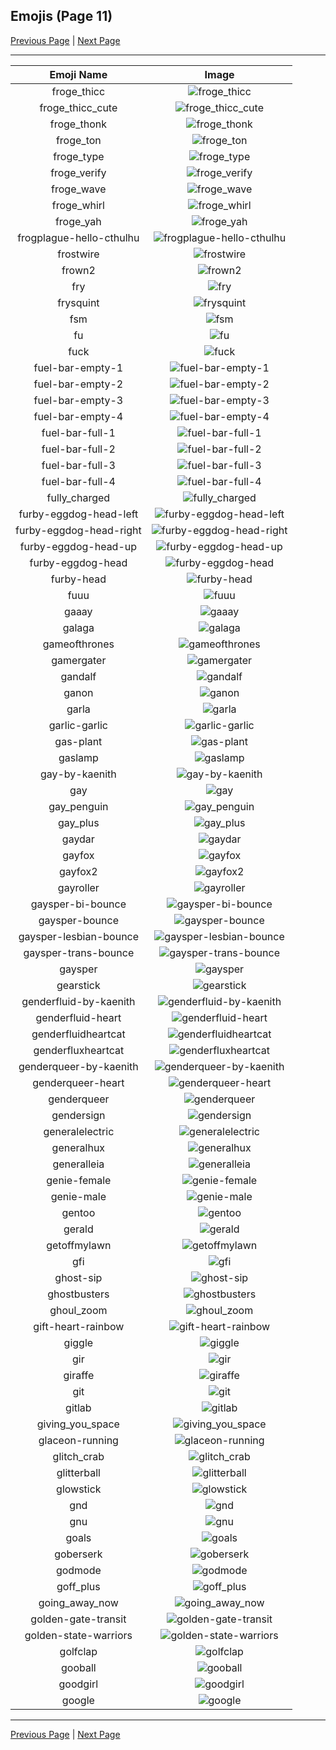 
## Emojis (Page 11)

[Previous Page](/docs/lgbtintech/page-f-0010.md)
  | [Next Page](/docs/lgbtintech/page-g-0012.md)

<hr />

|Emoji Name|Image|
| :-: | :-: |
|froge_thicc| ![froge_thicc](/emojis/lgbtintech/froge_thicc.png)|
|froge_thicc_cute| ![froge_thicc_cute](/emojis/lgbtintech/froge_thicc_cute.gif)|
|froge_thonk| ![froge_thonk](/emojis/lgbtintech/froge_thonk.png)|
|froge_ton| ![froge_ton](/emojis/lgbtintech/froge_ton.png)|
|froge_type| ![froge_type](/emojis/lgbtintech/froge_type.gif)|
|froge_verify| ![froge_verify](/emojis/lgbtintech/froge_verify.png)|
|froge_wave| ![froge_wave](/emojis/lgbtintech/froge_wave.gif)|
|froge_whirl| ![froge_whirl](/emojis/lgbtintech/froge_whirl.png)|
|froge_yah| ![froge_yah](/emojis/lgbtintech/froge_yah.png)|
|frogplague-hello-cthulhu| ![frogplague-hello-cthulhu](/emojis/lgbtintech/frogplague-hello-cthulhu.png)|
|frostwire| ![frostwire](/emojis/lgbtintech/frostwire.png)|
|frown2| ![frown2](/emojis/lgbtintech/frown2.png)|
|fry| ![fry](/emojis/lgbtintech/fry.png)|
|frysquint| ![frysquint](/emojis/lgbtintech/frysquint.png)|
|fsm| ![fsm](/emojis/lgbtintech/fsm.jpg)|
|fu| ![fu](/emojis/lgbtintech/fu.png)|
|fuck| ![fuck](/emojis/lgbtintech/fuck.png)|
|fuel-bar-empty-1| ![fuel-bar-empty-1](/emojis/lgbtintech/fuel-bar-empty-1.png)|
|fuel-bar-empty-2| ![fuel-bar-empty-2](/emojis/lgbtintech/fuel-bar-empty-2.png)|
|fuel-bar-empty-3| ![fuel-bar-empty-3](/emojis/lgbtintech/fuel-bar-empty-3.png)|
|fuel-bar-empty-4| ![fuel-bar-empty-4](/emojis/lgbtintech/fuel-bar-empty-4.png)|
|fuel-bar-full-1| ![fuel-bar-full-1](/emojis/lgbtintech/fuel-bar-full-1.png)|
|fuel-bar-full-2| ![fuel-bar-full-2](/emojis/lgbtintech/fuel-bar-full-2.png)|
|fuel-bar-full-3| ![fuel-bar-full-3](/emojis/lgbtintech/fuel-bar-full-3.png)|
|fuel-bar-full-4| ![fuel-bar-full-4](/emojis/lgbtintech/fuel-bar-full-4.png)|
|fully_charged| ![fully_charged](/emojis/lgbtintech/fully_charged.png)|
|furby-eggdog-head-left| ![furby-eggdog-head-left](/emojis/lgbtintech/furby-eggdog-head-left.png)|
|furby-eggdog-head-right| ![furby-eggdog-head-right](/emojis/lgbtintech/furby-eggdog-head-right.png)|
|furby-eggdog-head-up| ![furby-eggdog-head-up](/emojis/lgbtintech/furby-eggdog-head-up.png)|
|furby-eggdog-head| ![furby-eggdog-head](/emojis/lgbtintech/furby-eggdog-head.png)|
|furby-head| ![furby-head](/emojis/lgbtintech/furby-head.png)|
|fuuu| ![fuuu](/emojis/lgbtintech/fuuu.png)|
|gaaay| ![gaaay](/emojis/lgbtintech/gaaay.gif)|
|galaga| ![galaga](/emojis/lgbtintech/galaga.jpg)|
|gameofthrones| ![gameofthrones](/emojis/lgbtintech/gameofthrones.gif)|
|gamergater| ![gamergater](/emojis/lgbtintech/gamergater.png)|
|gandalf| ![gandalf](/emojis/lgbtintech/gandalf.gif)|
|ganon| ![ganon](/emojis/lgbtintech/ganon.png)|
|garla| ![garla](/emojis/lgbtintech/garla.png)|
|garlic-garlic| ![garlic-garlic](/emojis/lgbtintech/garlic-garlic.png)|
|gas-plant| ![gas-plant](/emojis/lgbtintech/gas-plant.gif)|
|gaslamp| ![gaslamp](/emojis/lgbtintech/gaslamp.jpg)|
|gay-by-kaenith| ![gay-by-kaenith](/emojis/lgbtintech/gay-by-kaenith.png)|
|gay| ![gay](/emojis/lgbtintech/gay.png)|
|gay_penguin| ![gay_penguin](/emojis/lgbtintech/gay_penguin.png)|
|gay_plus| ![gay_plus](/emojis/lgbtintech/gay_plus.png)|
|gaydar| ![gaydar](/emojis/lgbtintech/gaydar.png)|
|gayfox| ![gayfox](/emojis/lgbtintech/gayfox.png)|
|gayfox2| ![gayfox2](/emojis/lgbtintech/gayfox2.png)|
|gayroller| ![gayroller](/emojis/lgbtintech/gayroller.png)|
|gaysper-bi-bounce| ![gaysper-bi-bounce](/emojis/lgbtintech/gaysper-bi-bounce.gif)|
|gaysper-bounce| ![gaysper-bounce](/emojis/lgbtintech/gaysper-bounce.gif)|
|gaysper-lesbian-bounce| ![gaysper-lesbian-bounce](/emojis/lgbtintech/gaysper-lesbian-bounce.gif)|
|gaysper-trans-bounce| ![gaysper-trans-bounce](/emojis/lgbtintech/gaysper-trans-bounce.gif)|
|gaysper| ![gaysper](/emojis/lgbtintech/gaysper.png)|
|gearstick| ![gearstick](/emojis/lgbtintech/gearstick.png)|
|genderfluid-by-kaenith| ![genderfluid-by-kaenith](/emojis/lgbtintech/genderfluid-by-kaenith.png)|
|genderfluid-heart| ![genderfluid-heart](/emojis/lgbtintech/genderfluid-heart.png)|
|genderfluidheartcat| ![genderfluidheartcat](/emojis/lgbtintech/genderfluidheartcat.png)|
|genderfluxheartcat| ![genderfluxheartcat](/emojis/lgbtintech/genderfluxheartcat.png)|
|genderqueer-by-kaenith| ![genderqueer-by-kaenith](/emojis/lgbtintech/genderqueer-by-kaenith.png)|
|genderqueer-heart| ![genderqueer-heart](/emojis/lgbtintech/genderqueer-heart.png)|
|genderqueer| ![genderqueer](/emojis/lgbtintech/genderqueer.png)|
|gendersign| ![gendersign](/emojis/lgbtintech/gendersign.png)|
|generalelectric| ![generalelectric](/emojis/lgbtintech/generalelectric.png)|
|generalhux| ![generalhux](/emojis/lgbtintech/generalhux.png)|
|generalleia| ![generalleia](/emojis/lgbtintech/generalleia.png)|
|genie-female| ![genie-female](/emojis/lgbtintech/genie-female.png)|
|genie-male| ![genie-male](/emojis/lgbtintech/genie-male.png)|
|gentoo| ![gentoo](/emojis/lgbtintech/gentoo.png)|
|gerald| ![gerald](/emojis/lgbtintech/gerald.jpg)|
|getoffmylawn| ![getoffmylawn](/emojis/lgbtintech/getoffmylawn.png)|
|gfi| ![gfi](/emojis/lgbtintech/gfi.png)|
|ghost-sip| ![ghost-sip](/emojis/lgbtintech/ghost-sip.png)|
|ghostbusters| ![ghostbusters](/emojis/lgbtintech/ghostbusters.png)|
|ghoul_zoom| ![ghoul_zoom](/emojis/lgbtintech/ghoul_zoom.gif)|
|gift-heart-rainbow| ![gift-heart-rainbow](/emojis/lgbtintech/gift-heart-rainbow.png)|
|giggle| ![giggle](/emojis/lgbtintech/giggle.gif)|
|gir| ![gir](/emojis/lgbtintech/gir.gif)|
|giraffe| ![giraffe](/emojis/lgbtintech/giraffe.png)|
|git| ![git](/emojis/lgbtintech/git.png)|
|gitlab| ![gitlab](/emojis/lgbtintech/gitlab.png)|
|giving_you_space| ![giving_you_space](/emojis/lgbtintech/giving_you_space.png)|
|glaceon-running| ![glaceon-running](/emojis/lgbtintech/glaceon-running.gif)|
|glitch_crab| ![glitch_crab](/emojis/lgbtintech/glitch_crab.png)|
|glitterball| ![glitterball](/emojis/lgbtintech/glitterball.gif)|
|glowstick| ![glowstick](/emojis/lgbtintech/glowstick.gif)|
|gnd| ![gnd](/emojis/lgbtintech/gnd.png)|
|gnu| ![gnu](/emojis/lgbtintech/gnu.png)|
|goals| ![goals](/emojis/lgbtintech/goals.png)|
|goberserk| ![goberserk](/emojis/lgbtintech/goberserk.png)|
|godmode| ![godmode](/emojis/lgbtintech/godmode.png)|
|goff_plus| ![goff_plus](/emojis/lgbtintech/goff_plus.png)|
|going_away_now| ![going_away_now](/emojis/lgbtintech/going_away_now.png)|
|golden-gate-transit| ![golden-gate-transit](/emojis/lgbtintech/golden-gate-transit.png)|
|golden-state-warriors| ![golden-state-warriors](/emojis/lgbtintech/golden-state-warriors.png)|
|golfclap| ![golfclap](/emojis/lgbtintech/golfclap.gif)|
|gooball| ![gooball](/emojis/lgbtintech/gooball.png)|
|goodgirl| ![goodgirl](/emojis/lgbtintech/goodgirl.gif)|
|google| ![google](/emojis/lgbtintech/google.png)|

<hr/>

[Previous Page](/docs/lgbtintech/page-f-0010.md)
  | [Next Page](/docs/lgbtintech/page-g-0012.md)